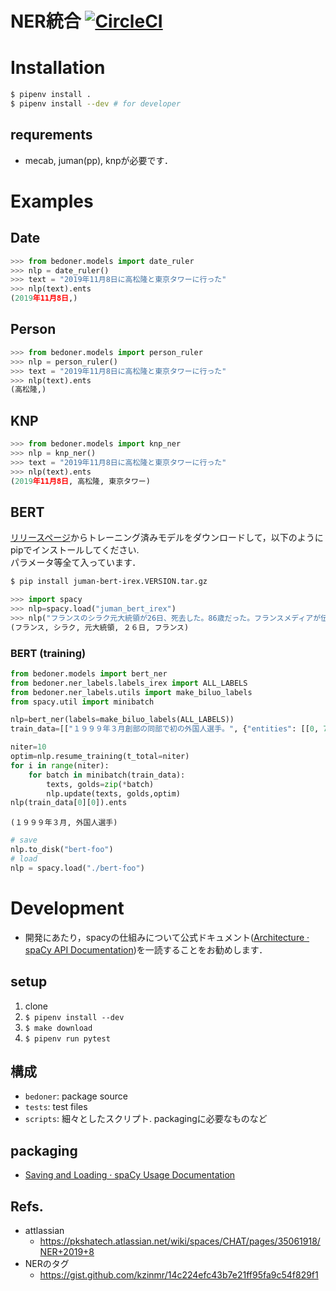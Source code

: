 # NER統合 [![CircleCI](https://circleci.com/gh/PKSHATechnology/bedore-ner.svg?style=svg&circle-token=d27152116259f09d7e229ee7d5ad5f095989fc7d)](https://circleci.com/gh/PKSHATechnology/bedore-ner)

# Installation

```bash
$ pipenv install .
$ pipenv install --dev # for developer
```

## requrements

- mecab, juman(pp), knpが必要です．

# Examples

##  Date

```python
>>> from bedoner.models import date_ruler
>>> nlp = date_ruler()
>>> text = "2019年11月8日に高松隆と東京タワーに行った"
>>> nlp(text).ents
(2019年11月8日,)
```

## Person

```python
>>> from bedoner.models import person_ruler
>>> nlp = person_ruler()
>>> text = "2019年11月8日に高松隆と東京タワーに行った"
>>> nlp(text).ents
(高松隆,)
```

## KNP

```python
>>> from bedoner.models import knp_ner
>>> nlp = knp_ner()
>>> text = "2019年11月8日に高松隆と東京タワーに行った"
>>> nlp(text).ents
(2019年11月8日, 高松隆, 東京タワー)
```

## BERT

[リリースページ](https://spacy.io/api/annotation#json-input)からトレーニング済みモデルをダウンロードして，以下のようにpipでインストールしてください.  
パラメータ等全て入っています．

```bash
$ pip install juman-bert-irex.VERSION.tar.gz
```

```python
>>> import spacy
>>> nlp=spacy.load("juman_bert_irex")
>>> nlp("フランスのシラク元大統領が26日、死去した。86歳だった。フランスメディアが伝えた。").ents
(フランス, シラク, 元大統領, ２６日, フランス)
```

### BERT (training)

```python
from bedoner.models import bert_ner
from bedoner.ner_labels.labels_irex import ALL_LABELS
from bedoner.ner_labels.utils import make_biluo_labels
from spacy.util import minibatch

nlp=bert_ner(labels=make_biluo_labels(ALL_LABELS))
train_data=[["１９９９年３月創部の同部で初の外国人選手。", {"entities": [[0, 7, "DATE"], [15, 20, "ARTIFACT"]]}]]

niter=10
optim=nlp.resume_training(t_total=niter)
for i in range(niter):
    for batch in minibatch(train_data):
        texts, golds=zip(*batch)
        nlp.update(texts, golds,optim)
nlp(train_data[0][0]).ents
```
```
(１９９９年３月, 外国人選手)
```
```python
# save
nlp.to_disk("bert-foo")
# load
nlp = spacy.load("./bert-foo")
```

# Development

- 開発にあたり，spacyの仕組みについて公式ドキュメント([Architecture · spaCy API Documentation](https://spacy.io/api))を一読することをお勧めします．

## setup

1. clone
2. `$ pipenv install --dev`
3. `$ make download`
4. `$ pipenv run pytest`

## 構成

- `bedoner`: package source
- `tests`: test files
- `scripts`: 細々としたスクリプト. packagingに必要なものなど

## packaging

- [Saving and Loading · spaCy Usage Documentation](https://spacy.io/usage/saving-loading)


## Refs.

- attlassian 
	- https://pkshatech.atlassian.net/wiki/spaces/CHAT/pages/35061918/NER+2019+8
- NERのタグ
	- https://gist.github.com/kzinmr/14c224efc43b7e21ff95fa9c54f829f1
